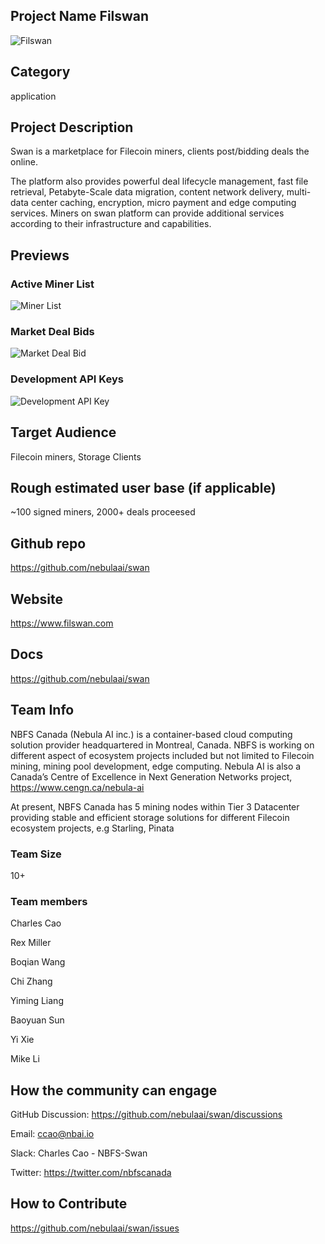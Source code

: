 ## Project Name Filswan
![Filswan](https://github.com/nebulaai/swan/blob/main/doc/swan.png)

## Category 
application

## Project Description
Swan is a marketplace for Filecoin miners, clients post/bidding deals the online.

The platform also provides powerful deal lifecycle management, fast file retrieval, Petabyte-Scale data migration, content network delivery, multi-data center caching, encryption, micro payment and edge computing services. Miners on swan platform can provide additional services according to their infrastructure and capabilities. 


## Previews
### Active Miner List
![Miner List](https://github.com/nebulaai/swan/blob/main/doc/dashboard.png)
### Market Deal Bids
![Market Deal Bid](https://github.com/nebulaai/swan/blob/main/doc/bid.png)
### Development API Keys
![Development API Key](https://github.com/nebulaai/swan/blob/main/doc/api_key.png)

## Target Audience
Filecoin miners, Storage Clients

## Rough estimated user base (if applicable)

~100 signed miners, 2000+ deals proceesed 

## Github repo
https://github.com/nebulaai/swan

## Website
https://www.filswan.com

## Docs
https://github.com/nebulaai/swan

## Team Info

NBFS Canada (Nebula AI inc.) is a container-based cloud computing solution provider headquartered in Montreal, Canada. NBFS is working on different aspect of ecosystem projects included but not limited to Filecoin mining, mining pool development, edge computing. Nebula AI is also a Canada’s Centre of Excellence in Next Generation Networks project, https://www.cengn.ca/nebula-ai

At present, NBFS Canada has 5 mining nodes within Tier 3 Datacenter providing stable and efficient storage solutions for different Filecoin ecosystem projects, e.g Starling, Pinata


### Team Size  
10+

### Team members  

Charles Cao

Rex Miller

Boqian Wang

Chi Zhang

Yiming Liang

Baoyuan Sun

Yi Xie

Mike Li


## How the community can engage

GitHub Discussion: https://github.com/nebulaai/swan/discussions

Email:  ccao@nbai.io

Slack:  Charles Cao - NBFS-Swan

Twitter:  https://twitter.com/nbfscanada

## How to Contribute
https://github.com/nebulaai/swan/issues
